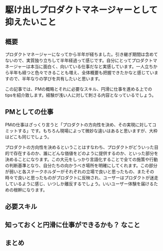 # 駆け出しプロダクトマネージャーとして抑えたいこと
## 概要
プロダクトマネージャーになってから半年が経ちました。引き継ぎ期間は含めてないので、実質独り立ちして半年経過って感じです。自分にとってプロダクトマネージャーは本当に面白く、向いている仕事だなと実感しています。一人立ちから半年も経つと色々できることも増え、全体概要も把握できたかなと感じていますので、半年なりの学びを共有したいと思います。

この記事では、PMの概略とそれに必要なスキル、円滑に仕事を進める上でのtipsを紹介致します。経験が浅い人に対して刺さる内容となっているでしょう。

## PMとしての仕事
PMの仕事はざっくり言うと「プロダクトの方向性を決め、その実現に対してコミットする」です。もちろん現場によって微妙な違いはあると思いますが、大枠はどこも同じでしょう。

プロダクトの方向性を決めるということはすなわち、プロダクトがどういった目的で存在するのか、誰にどんな価値をどのように提供するのか、といった部分を決めることになります。この大元をしっかり言語化することで全ての施策や行動の判断基準となり、自分たちの向かうべき場所を明確にしてくれます。この部分が弱いと各ステークホルダーがそれぞれの立場で良いと思ったもの、またその時々で良いと思ったものがプロダクトに反映され、ユーザーはプロダクトが迷走しているように感じ、いつしか離反するでしょう。いいユーザー体験を届けるための根幹になります。



## 必要スキル
## 知っておくと円滑に仕事ができるかも？ なこと
## まとめ

